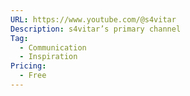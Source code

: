 ```yaml
---
URL: https://www.youtube.com/@s4vitar
Description: s4vitar’s primary channel
Tag:
  - Communication
  - Inspiration
Pricing:
  - Free
---
```

